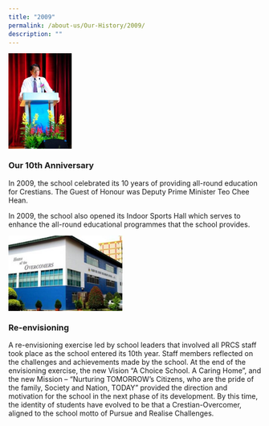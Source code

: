 ```yaml
---
title: "2009"
permalink: /about-us/Our-History/2009/
description: ""
---
```

<img src="/images/2009.jpg" style="width:25%" align="left">

<br clear="left">

### Our 10th Anniversary
In 2009, the school celebrated its 10 years of providing all-round education for Crestians. The Guest of Honour was Deputy Prime Minister Teo Chee Hean.

In 2009, the school also opened its Indoor Sports Hall which serves to enhance the all-round educational programmes that the school provides.

<img src="/images/2009a.jpg" style="width:45%" align="left">

<br clear="left">

### Re-envisioning
A re-envisioning exercise led by school leaders that involved all PRCS staff took place as the school entered its 10th year. Staff members reflected on the challenges and achievements made by the school. At the end of the envisioning exercise, the new Vision “A Choice School. A Caring Home”, and the new Mission – “Nurturing TOMORROW’s Citizens, who are the pride of the family, Society and Nation, TODAY” provided the direction and motivation for the school in the next phase of its development. By this time, the identity of students have evolved to be that a Crestian-Overcomer, aligned to the school motto of Pursue and Realise Challenges.